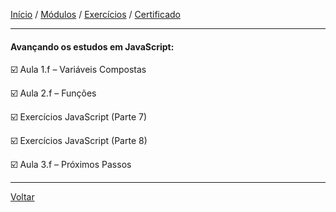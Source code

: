 [Início](https://github.com/Thalyalm/curso-javascript) / 
[Módulos](https://github.com/Thalyalm/curso-javascript/tree/master/modulos/readme.md) /
[Exercícios](https://github.com/Thalyalm/curso-javascript/tree/master/exercicios) /
[Certificado](https://github.com/Thalyalm/curso-javascript/tree/master/certificado)

---

#### Avançando os estudos em JavaScript:

:ballot_box_with_check: Aula 1.f – Variáveis Compostas

:ballot_box_with_check: Aula 2.f – Funções

:ballot_box_with_check: Exercícios JavaScript (Parte 7)

:ballot_box_with_check: Exercícios JavaScript (Parte 8)

:ballot_box_with_check: Aula 3.f – Próximos Passos

---

[Voltar](/modulos/readme.md)